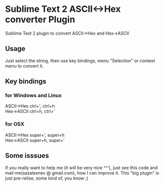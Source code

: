 # Sublime Text 2 ASCII<->Hex converter Plugin #

Sublime Text 2 plugin to convert ASCII->Hex and Hex->ASCII

## Usage ##

Just select the string, then use key bindings, menu "Selection" or context menu to convert it.

## Key bindings ##

### for Windows and Linux ###

ASCII->Hex  ctrl+',  ctrl+h  
Hex->ASCII  ctrl+h,  ctrl+'   

### for OSX ###

ASCII->Hex  super+',  super+h  
Hex->ASCII  super+h,  super+'   

## Some isssues ##
If you really want to help me (it will be very nice ^^'), just see this code and mail me(sazalexnev @ gmail.com), how I can improve it. This "big plugin" is just pre-relise, some kind of, you know ;)
